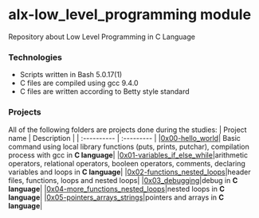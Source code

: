 # alx-low_level_programming module
Repository about Low Level Programming in C Language

### Technologies
* Scripts written in Bash 5.0.17(1)
* C files are compiled using gcc 9.4.0
* C files are written according to Betty style standard

### Projects
All of the following folders are projects done during the studies:
| Project name | Description |
| :---------- | :--------- |
|[0x00-hello_world](https://github.com/Karabo-Dikolomela/alx-low_level_programming/tree/main/0x00-hello_world)| Basic command using local library functions (puts, prints, putchar), compilation process with gcc in **C language**|
|[0x01-variables_if_else_while](https://github.com/Karabo-Dikolomela/alx-low_level_programming/tree/main/0x01-variables_if_else_while)|arithmetic operators, relational operators, booleen operators, comments, declaring variables and loops in **C language**|
|[0x02-functions_nested_loops]()|header files, functions, loops and nested loops|
|[0x03_debugging]()|debug in **C language**|
|[0x04-more_functions_nested_loops]()|nested loops in **C language**|
|[0x05-pointers_arrays_strings]()|pointers and arrays in **C language**|
